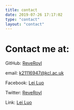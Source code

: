 ```yaml
---
title: contact
date: 2019-07-26 17:17:02
type: "contact"
layout: "contact"
---
```


# Contact me at: 

GitHub: <a href="https://github.com/ReveRoyl">ReveRoyl</a>

email: <a href="mailto:k21116947@kcl.ac.uk">k21116947@kcl.ac.uk</a>

Facebook: <a href="https://www.facebook.com/LeiLuo">Lei Luo</a>

Twitter: <a href="https://twitter.com/ReveRoyl">ReveRoyl</a>

Link: <a href="https://www.linkedin.com/in/luo-lei-264207199/">Lei Luo</a>

